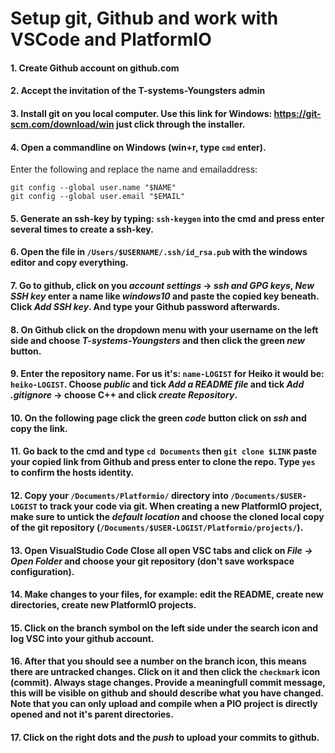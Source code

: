 # Setup git, Github and work with VSCode and PlatformIO

#### 1. Create Github account on github.com
#### 2. Accept the invitation of the T-systems-Youngsters admin
#### 3. Install git on you local computer. Use this link for Windows: https://git-scm.com/download/win just click through the installer.
#### 4. Open a commandline on Windows (win+r, type `cmd` enter).
Enter the following and replace the name and emailaddress:
```shell
git config --global user.name "$NAME"
git config --global user.email "$EMAIL"

```
#### 5. Generate an ssh-key by typing: `ssh-keygen` into the cmd and press enter several times to create a ssh-key.
#### 6. Open the file in `/Users/$USERNAME/.ssh/id_rsa.pub` with the windows editor and copy everything. 
#### 7. Go to github, click on you *account settings* -> *ssh and GPG keys*, *New SSH key* enter a name like *windows10* and paste the copied key beneath. Click *Add SSH key*. And type your Github password afterwards.
#### 8. On Github click on the dropdown menu with your username on the left side and choose *T-systems-Youngsters* and then click the green *new* button.
#### 9. Enter the repository name. For us it's: `name-LOGIST` for Heiko it would be: `heiko-LOGIST`. Choose *public* and tick *Add a README file* and tick *Add .gitignore* -> choose C++ and click *create Repository*.
#### 10. On the following page click the green *code* button click on *ssh* and copy the link.
#### 11. Go back to the cmd and type `cd Documents` then `git clone $LINK` paste your copied link from Github and press enter to clone the repo. Type `yes` to confirm the hosts identity.
#### 12. Copy your `/Documents/Platformio/` directory into `/Documents/$USER-LOGIST` to track your code via git. When creating a new PlatformIO project, make sure to untick the *default location* and choose the cloned local copy of the git repository (`/Documents/$USER-LOGIST/Platformio/projects/`).
#### 13. Open VisualStudio Code Close all open VSC tabs and click on *File -> Open Folder* and choose your git repository (don't save workspace configuration). 
#### 14. Make changes to your files, for example: edit the README, create new directories, create new PlatformIO projects.
#### 15. Click on the branch symbol on the left side under the search icon and log VSC into your github account.
#### 16. After that you should see a number on the branch icon, this means there are untracked changes. Click on it and then click the `checkmark` icon (commit). Always stage changes. Provide a meaningfull commit message, this will be visible on github and should describe what you have changed. Note that you can only upload and compile when a PIO project is directly opened and not it's parent directories.
#### 17. Click on the right dots and the *push* to upload your commits to github.
